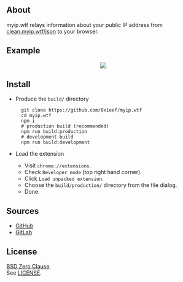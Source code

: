 ## About

myip.wtf relays information about your public IP address
from
[clean.myip.wtf/json](https://clean.myip.wtf/json)
to your browser.

## Example

<p align="center">
  <img src="https://raw.githubusercontent.com/0x1eef/myip.wtf/main/share/myip.wtf/myip.wtf.png">
</p>

## Install

* Produce the `build/` directory

        git clone https://github.com/0x1eef/myip.wtf
        cd myip.wtf
        npm i
        # production build (recommended)
        npm run build:production
        # development build 
        npm run build:development
        
* Load the extension
    * Visit `chrome://extensions`.
    * Check `Developer mode` (top right hand corner).
    * Click `Load unpacked extension`.
    * Choose the `build/production/` directory from the file dialog.
    * Done.

## Sources

* [GitHub](https://github.com/0x1eef/myip.wtf#readme)
* [GitLab](https://gitlab.com/0x1eef/myip.wtf#about)

## License

[BSD Zero Clause](https://choosealicense.com/licenses/0bsd/).
<br>
See [LICENSE](./LICENSE).
